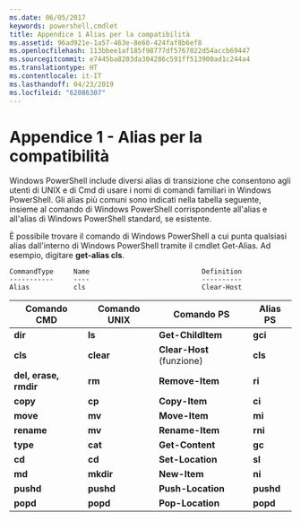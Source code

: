 ```yaml
---
ms.date: 06/05/2017
keywords: powershell,cmdlet
title: Appendice 1 Alias per la compatibilità
ms.assetid: 96ad921e-1a57-463e-8e60-424faf8b6ef8
ms.openlocfilehash: 113bbee1af185f98777df5767022d54accb69447
ms.sourcegitcommit: e7445ba8203da304286c591ff513900ad1c244a4
ms.translationtype: HT
ms.contentlocale: it-IT
ms.lasthandoff: 04/23/2019
ms.locfileid: "62086307"
---
```

# <a name="appendix-1---compatibility-aliases"></a>Appendice 1 - Alias per la compatibilità

Windows PowerShell include diversi alias di transizione che consentono agli utenti di UNIX e di Cmd di usare i nomi di comandi familiari in Windows PowerShell. Gli alias più comuni sono indicati nella tabella seguente, insieme al comando di Windows PowerShell corrispondente all'alias e all'alias di Windows PowerShell standard, se esistente.

È possibile trovare il comando di Windows PowerShell a cui punta qualsiasi alias dall'interno di Windows PowerShell tramite il cmdlet Get-Alias. Ad esempio, digitare **get-alias cls**.

```
CommandType     Name                            Definition
-----------     ----                            ----------
Alias           cls                             Clear-Host
```

|Comando CMD|Comando UNIX|Comando PS|Alias PS|
|---------------|----------------|--------------|------------|
|**dir**|**ls**|**Get-ChildItem**|**gci**|
|**cls**|**clear**|**Clear-Host** (funzione)|**cls**|
|**del, erase, rmdir**|**rm**|**Remove-Item**|**ri**|
|**copy**|**cp**|**Copy-Item**|**ci**|
|**move**|**mv**|**Move-Item**|**mi**|
|**rename**|**mv**|**Rename-Item**|**rni**|
|**type**|**cat**|**Get-Content**|**gc**|
|**cd**|**cd**|**Set-Location**|**sl**|
|**md**|**mkdir**|**New-Item**|**ni**|
|**pushd**|**pushd**|**Push-Location**|**pushd**|
|**popd**|**popd**|**Pop-Location**|**popd**|